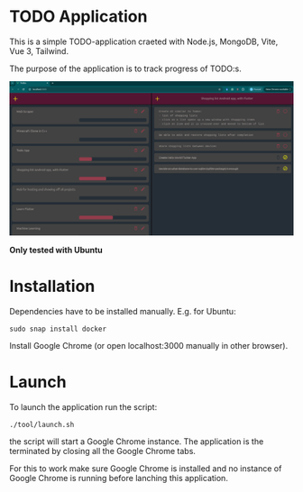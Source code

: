# TODO Application

This is a simple TODO-application craeted with Node.js, MongoDB, Vite, Vue 3, Tailwind.

The purpose of the application is to track progress of TODO:s.

![](doc/images/web-gui.png)

**Only tested with Ubuntu**


# Installation
Dependencies have to be installed manually. E.g. for Ubuntu:
```
sudo snap install docker
```
Install Google Chrome (or open localhost:3000 manually in other browser).


# Launch
To launch the application run the script:
```
./tool/launch.sh
```

the script will start a Google Chrome instance. The application is the terminated by closing all the Google Chrome tabs.

For this to work make sure Google Chrome is installed and no instance of Google Chrome is running before lanching this application.
